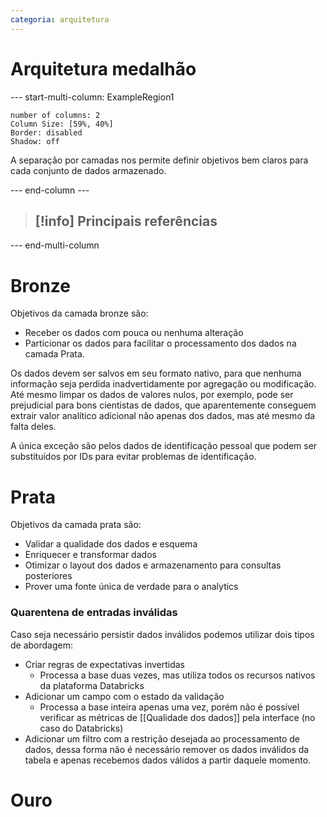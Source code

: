 ```yaml
---
categoria: arquitetura
---
```

# Arquitetura medalhão

--- start-multi-column: ExampleRegion1  
```column-settings  
number of columns: 2
Column Size: [59%, 40%]
Border: disabled
Shadow: off
```

A separação por camadas nos permite definir objetivos bem claros para cada conjunto de dados armazenado.

--- end-column ---

> [!info] Principais referências
> - 

--- end-multi-column

# Bronze

Objetivos da camada bronze são:

- Receber os dados com pouca ou nenhuma alteração
- Particionar os dados para facilitar o processamento dos dados na camada Prata.

Os dados devem ser salvos em seu formato nativo, para que nenhuma informação seja perdida inadvertidamente por agregação ou modificação. Até mesmo limpar os dados de valores nulos, por exemplo, pode ser prejudicial para bons cientistas de dados, que aparentemente conseguem extrair valor analítico adicional não apenas dos dados, mas até mesmo da falta deles.

A única exceção são pelos dados de identificação pessoal que podem ser substituídos por IDs para evitar problemas de identificação.
# Prata

Objetivos da camada prata são:

- Validar a qualidade dos dados e esquema
- Enriquecer e transformar dados
- Otimizar o layout dos dados e armazenamento para consultas posteriores
- Prover uma fonte única de verdade para o analytics

### Quarentena de entradas inválidas

Caso seja necessário persistir dados inválidos podemos utilizar dois tipos de abordagem:
- Criar regras de expectativas invertidas
	- Processa a base duas vezes, mas utiliza todos os recursos nativos da plataforma Databricks
- Adicionar um campo com o estado da validação
	- Processa a base inteira apenas uma vez, porém não é possível verificar as métricas de [[Qualidade dos dados]] pela interface (no caso do Databricks)
- Adicionar um filtro com a restrição desejada ao processamento de dados, dessa forma não é necessário remover os dados inválidos da tabela e apenas recebemos dados válidos a partir daquele momento.
# Ouro